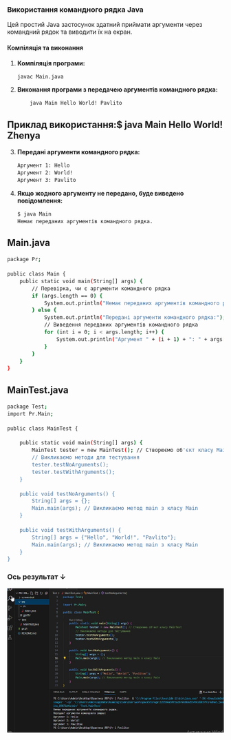 ### Використання командного рядка Java

Цей простий Java застосунок здатний приймати аргументи через командний рядок та виводити їх на екран.

#### Компіляція та виконання

1. **Компіляція програми:**
   ```bash
   javac Main.java
    ```

2. **Виконання програми з передачею аргументів командного рядка:**

    ```bash
        java Main Hello World! Pavlito
    ```

## Приклад використання:$ java Main Hello World! Zhenya

3. **Передані аргументи командного рядка:**

    ```bash
    Аргумент 1: Hello
    Аргумент 2: World!
    Аргумент 3: Pavlito
    ```

4. **Якщо жодного аргументу не передано, буде виведено повідомлення:**

    ```bash
    $ java Main
    Немає переданих аргументів командного рядка.
    ```
## Main.java
```bash
package Pr;

public class Main {
    public static void main(String[] args) {
        // Перевірка, чи є аргументи командного рядка
        if (args.length == 0) {
            System.out.println("Немає переданих аргументів командного рядка.");
        } else {
            System.out.println("Передані аргументи командного рядка:");
            // Виведення переданих аргументів командного рядка
            for (int i = 0; i < args.length; i++) {
                System.out.println("Аргумент " + (i + 1) + ": " + args[i]);
            }
        }
    }
}
```



## MainTest.java
```bash
package Test;
import Pr.Main;

public class MainTest {

    public static void main(String[] args) {
        MainTest tester = new MainTest(); // Створюємо об'єкт класу MainTest
        // Викликаємо методи для тестування
        tester.testNoArguments();
        tester.testWithArguments();
    }

    public void testNoArguments() {
        String[] args = {};
        Main.main(args); // Викликаємо метод main з класу Main
    }

    public void testWithArguments() {
        String[] args = {"Hello", "World!", "Pavlito"};
        Main.main(args); // Викликаємо метод main з класу Main
    }
}
```
### Ось результат ↓

![Результат](/screenshot/pr1.jpg)




